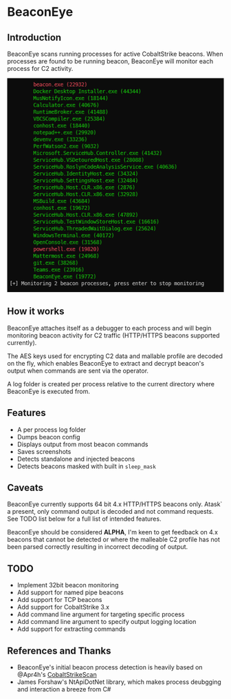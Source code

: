 # BeaconEye

## Introduction

BeaconEye scans running processes for active CobaltStrike beacons.  When processes are found to be running beacon, BeaconEye will monitor each process for C2 activity.

![BeaconEye](BeaconEye.png)

## How it works

BeaconEye attaches itself as a debugger to each process and will begin monitoring beacon activity for C2 traffic (HTTP/HTTPS beacons supported currently).

The AES keys used for encrypting C2 data and mallable profile are decoded on the fly, which enables BeaconEye to extract and decrypt beacon's output when commands are sent via the operator.

A log folder is created per process relative to the current directory where BeaconEye is executed from.

## Features

* A per process log folder
* Dumps beacon config
* Displays output from most beacon commands
* Saves screenshots
* Detects standalone and injected beacons
* Detects beacons masked with built in `sleep_mask`

## Caveats

BeaconEye currently supports 64 bit 4.x HTTP/HTTPS beacons only.  Atask` a present, only command output is decoded and not command requests. See TODO list below for a full list of intended features.

BeaconEye should be considered **ALPHA**, I'm keen to get feedback on 4.x beacons that cannot be detected or where the malleable C2 profile has not been parsed correctly resulting in incorrect decoding of output.

## TODO

* Implement 32bit beacon monitoring
* Add support for named pipe beacons
* Add support for TCP beacons
* Add support for CobaltStrike 3.x
* Add command line argument for targeting specific process
* Add command line argument to specify output logging location
* Add support for extracting commands

## References and Thanks

* BeaconEye's initial beacon process detection is heavily based on @Apr4h's [CobaltStrikeScan](https://github.com/Apr4h/CobaltStrikeScan)
* James Forshaw's NtApiDotNet library, which makes process deubgging and interaction a breeze from C#
